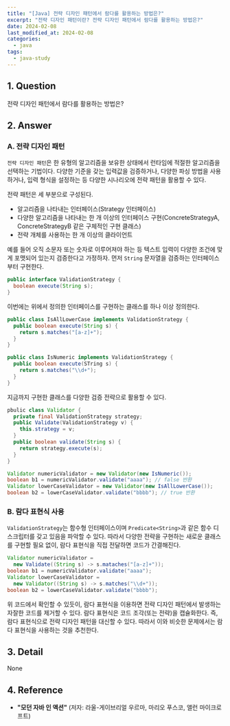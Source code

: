 ```yaml
---
title: "[Java] 전략 디자인 패턴에서 람다를 활용하는 방법은?"
excerpt: "전략 디자인 패턴이란? 전략 디자인 패턴에서 람다를 활용하는 방법은?"
date: 2024-02-08
last_modified_at: 2024-02-08
categories:
  - java
tags:
  - java-study
---
```


## 1. Question

전략 디자인 패턴에서 람다를 활용하는 방법은?

## 2. Answer

### A. 전략 디자인 패턴

`전략 디자인 패턴`은 한 유형의 알고리즘을 보유한 상태에서 런타임에 적절한 알고리즘을 선택하는 기법이다. 다양한 기준을 갖는 입력값을 검증하거나, 다양한 파싱 방법을 사용하거나, 입력 형식을 설정하는 등 다양한 시나리오에 전략 패턴을 활용할 수 있다.

전략 패턴은 세 부분으로 구성된다.

* 알고리즘을 나타내는 인터페이스(Strategy 인터페이스)
* 다양한 알고리즘을 나타내는 한 개 이상의 인터페이스 구현(ConcreteStrategyA, ConcreteStrategyB 같은 구체적인 구현 클래스)
* 전략 개체를 사용하는 한 개 이상의 클라이언트

예를 들어 오직 소문자 또는 숫자로 이루어져야 하는 등 텍스트 입력이 다양한 조건에 맞게 포맷되어 있는지 검증한다고 가정하자. 먼저 `String` 문자열을 검증하는 인터페이스부터 구현한다.

```java
public interface ValidationStrategy {
  boolean execute(String s);
}
```

이번에는 위에서 정의한 인터페이스를 구현하는 클래스를 하나 이상 정의한다.

```java
public class IsAllLowerCase implements ValidationStrategy {
  public boolean execute(String s) {
    return s.matches("[a-z]+");
  }
}

public class IsNumeric implements ValidationStrategy {
  public boolean execute(STring s) {
    return s.matches("\\d+");
  }
}
```

지금까지 구현한 클래스를 다양한 검증 전략으로 활용할 수 있다.

```java
pbulic class Validator {
  private final ValidationStrategy strategy;
  public Validate(ValidationStrategy v) {
    this.strategy = v;
  }
  public boolean validate(String s) {
    return strategy.execute(s);
  }
}

Validator numericValidator = new Validator(new IsNumeric());
boolean b1 = numericValidator.validate("aaaa"); // false 반환
Validator lowerCaseValidator = new Validator(new IsAllLowerCase());
boolean b2 = lowerCaseValidator.validate("bbbb"); // true 반환
```

### B. 람다 표현식 사용

`ValidationStrategy`는 함수형 인터페이스이며 `Predicate<String>`과 같은 함수 디스크립터를 갖고 있음을 파악할 수 있다. 따라서 다양한 전략을 구현하는 새로운 클래스를 구현할 필요 없이, 람다 표현식을 직접 전달하면 코드가 간결해진다.

```java
Validator numericValidator =
  new Validate((String s) -> s.mataches("[a-z]+"));
boolean b1 = numericValidator.validate("aaaa");
Validator lowerCaseValidator =
  new Validator((String s) -> s.matches("\\d+"));
boolean b2 = lowerCaseValidator.validate("bbbb");
```

위 코드에서 확인할 수 있듯이, 람다 표현식을 이용하면 전략 디자인 패턴에서 발생하는 자잘한 코드를 제거할 수 있다. 람다 표현식은 코드 조각(또는 전략)을 캡슐화한다. 즉, 람다 표현식으로 전략 디자인 패턴을 대신할 수 있다. 따라서 이와 비슷한 문제에서는 람다 표현식을 사용하는 것을 추천한다.

## 3. Detail

None

## 4. Reference

* **"모던 자바 인 액션"** (저자: 라울-게이브리얼 우르마, 마리오 푸스코, 앨런 마이크로프트)